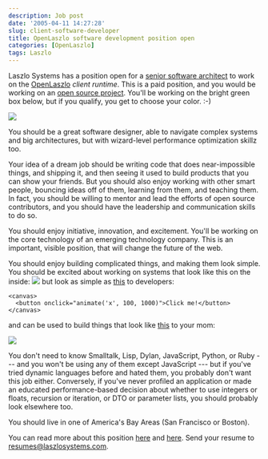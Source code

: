 ```yaml
---
description: Job post
date: '2005-04-11 14:27:28'
slug: client-software-developer
title: OpenLaszlo software development position open
categories: [OpenLaszlo]
tags: Laszlo
---
```


Laszlo Systems has a position open for a [senior software architect](http://www.laszlosystems.com/company/jobs/#seniorarchitect) to work on the [OpenLaszlo](http://openlaszlo.org) _client runtime_.  This is a paid position, and you would be working on an [open source project](http://openlaszlo.org).  You'll be working on the bright green box below, but if you qualify, you get to choose your color. :-)

![](http://images.osteele.com/2005/platform-architecture.png)

You should be a great software designer, able to navigate complex systems and big architectures, but with wizard-level performance optimization skillz too.

Your idea of a dream job should be writing code that does near-impossible things, and shipping it, and then seeing it used to build products that you can show your friends.  But you should also enjoy working with other smart people, bouncing ideas off of them, learning from them, and teaching them.  In fact, you should be willing to mentor and lead the efforts of open source contributors, and you should have the leadership and communication skills to do so.

You should enjoy initiative, innovation, and excitement.  You'll be working on the core technology of an emerging technology company.  This is an important, visible position, that will change the future of the web.

You should enjoy building complicated things, and making them look simple.  You should be excited about working on systems that look like this on the inside:
![](http://images.osteele.com/2005/client-architecture-exploded.png)
but look as simple as [this](http://www.laszlosystems.com/lps/laszlo-in-ten-minutes/) to developers:

    <canvas>
      <button onclick="animate('x', 100, 1000)">Click me!</button>
    </canvas>

and can be used to build things that look like [this](http://www.laszlosystems.com/lps/sample-apps/dashboard/dashboard.lzo?lzt=html) to your mom:

![](http://images.osteele.com/2005/dashboard.jpg)

You don't need to know Smalltalk, Lisp, Dylan, JavaScript, Python, or Ruby --- and you won't be using any of them except JavaScript --- but if you've tried dynamic languages before and hated them, you probably don't want this job either.  Conversely, if you've never profiled an application or made an educated performance-based decision about whether to use integers or floats, recursion or iteration, or DTO or parameter lists, you should probably look elsewhere too.

You should live in one of America's Bay Areas (San Francisco or Boston).

You can read more about this position [here](http://www.laszlosystems.com/company/jobs/#seniorarchitect) and [here](http://www.antisleep.com/archives/2005-04-04_0314.php).  Send your resume to [resumes@laszlosystems.com](mailto:resumes@laszlosystems.com).

